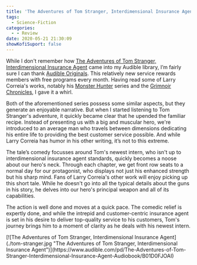 ```yaml
---
title: 'The Adventures of Tom Stranger, Interdimensional Insurance Agent'
tags:
  - Science-Fiction
categories:
  - - Review
date: 2020-05-21 21:30:09
showKofiSuport: false
---
```


While I don't remember how [The Adventures of Tom Stranger, Interdimensional Insurance Agent](https://www.audible.com/pd/The-Adventures-of-Tom-Stranger-Interdimensional-Insurance-Agent-Audiobook/B01D0FJOAI) came into my Audible library, I’m fairly sure I can thank [Audible Originals](https://www.audible.com/ep/audible-originals). This relatively new service rewards members with free programs every month. Having read some of Larry Correia's works, notably his [Monster Hunter](https://www.audible.com/series/Monster-Hunter-Audiobooks/B006K1QVNS) series and the [Grimnoir Chronicles](https://www.audible.com/series/Grimnoir-Chronicles-Audiobooks/B007B4S7OE), I gave it a whirl. 

Both of the aforementioned series possess some similar aspects, but they generate an enjoyable narrative. But when I started listening to Tom Stranger's adventure, it quickly became clear that he upended the familiar recipe.<!-- more --> Instead of presenting us with a big and muscular hero, we're introduced to an average man who travels between dimensions dedicating his entire life to providing the best customer service possible. And while Larry Correia has humor in his other writing, it’s not to this extreme. 

The tale’s comedy focusses around Tom's newest intern, who isn't up to interdimensional insurance agent standards, quickly becomes a noose about our hero's neck. Through each chapter, we get front row seats to a normal day for our protagonist, who displays not just his enhanced strength but his sharp mind. Fans of Larry Correia's other work will enjoy picking up this short tale. While he doesn't go into all the typical details about the guns in his story, he delves into our hero's principal weapon and all of its capabilities.
 
The action is well done and moves at a quick pace. The comedic relief is expertly done, and while the intrepid and customer-centric insurance agent is set in his desire to deliver top-quality service to his customers, Tom's journey brings him to a moment of clarity as he deals with his newest intern. 

<div class="center">[![The Adventures of Tom Stranger, Interdimensional Insurance Agent](./tom-stranger.jpg "The Adventures of Tom Stranger, Interdimensional Insurance Agent")](https://www.audible.com/pd/The-Adventures-of-Tom-Stranger-Interdimensional-Insurance-Agent-Audiobook/B01D0FJOAI)</div>